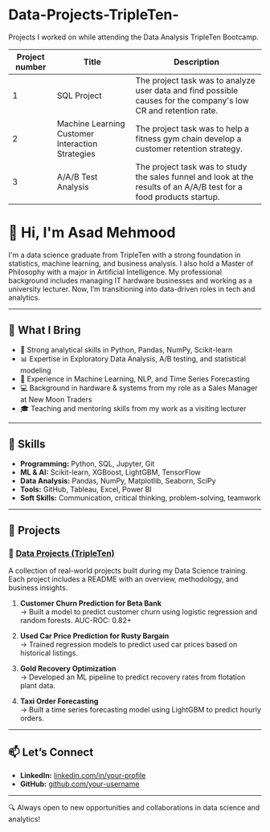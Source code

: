 # Data-Projects-TripleTen-

Projects I worked on while attending the Data Analysis TripleTen Bootcamp.

| Project number | Title                                      | Description                                                                                  |
|----------------|--------------------------------------------|----------------------------------------------------------------------------------------------|
| 1              | SQL Project                      | The project task was to analyze user data and find possible causes for the company's low CR and retention rate. |
| 2              | Machine Learning Customer Interaction Strategies | The project task was to help a fitness gym chain develop a customer retention strategy.       |
| 3              | A/A/B Test Analysis                        | The project task was to study the sales funnel and look at the results of an A/A/B test for a food products startup. |

# 👋 Hi, I'm Asad Mehmood

I'm a data science graduate from TripleTen with a strong foundation in statistics, machine learning, and business analysis. I also hold a Master of Philosophy with a major in Artificial Intelligence. My professional background includes managing IT hardware businesses and working as a university lecturer. Now, I’m transitioning into data-driven roles in tech and analytics.

---

## 💼 What I Bring

- 🧠 Strong analytical skills in Python, Pandas, NumPy, Scikit-learn
- 📊 Expertise in Exploratory Data Analysis, A/B testing, and statistical modeling
- 🤖 Experience in Machine Learning, NLP, and Time Series Forecasting
- 💻 Background in hardware & systems from my role as a Sales Manager at New Moon Traders
- 🎓 Teaching and mentoring skills from my work as a visiting lecturer

---

## 🔧 Skills

- **Programming:** Python, SQL, Jupyter, Git
- **ML & AI:** Scikit-learn, XGBoost, LightGBM, TensorFlow
- **Data Analysis:** Pandas, NumPy, Matplotlib, Seaborn, SciPy
- **Tools:** GitHub, Tableau, Excel, Power BI
- **Soft Skills:** Communication, critical thinking, problem-solving, teamwork

---

## 📁 Projects

### 📌 [Data Projects (TripleTen)](https://github.com/your-username/Data-projects-TripleTen)
A collection of real-world projects built during my Data Science training. Each project includes a README with an overview, methodology, and business insights.

1. **Customer Churn Prediction for Beta Bank**  
   → Built a model to predict customer churn using logistic regression and random forests. AUC-ROC: 0.82+

2. **Used Car Price Prediction for Rusty Bargain**  
   → Trained regression models to predict used car prices based on historical listings.

3. **Gold Recovery Optimization**  
   → Developed an ML pipeline to predict recovery rates from flotation plant data.

4. **Taxi Order Forecasting**  
   → Built a time series forecasting model using LightGBM to predict hourly orders.

---

## 📫 Let’s Connect

- **LinkedIn:** [linkedin.com/in/your-profile](https://linkedin.com/in/your-profile)
- **GitHub:** [github.com/your-username](https://github.com/your-username)

---

🔍 Always open to new opportunities and collaborations in data science and analytics!
